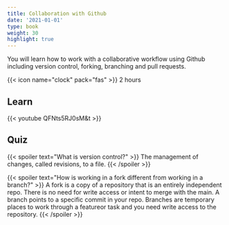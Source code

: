 ```yaml
---
title: Collaboration with Github
date: '2021-01-01'
type: book
weight: 30
highlight: true
---
```


You will learn how to work with a collaborative workflow using Github including version control, forking, branching and pull requests.

<!--more-->

{{< icon name="clock" pack="fas" >}} 2 hours

## Learn

{{< youtube QFNts5RJ0sM&t  >}}


## Quiz

{{< spoiler text="What is version control?" >}}
The management of changes, called revisions, to a file.
{{< /spoiler >}}

{{< spoiler text="How is working in a fork different from working in a branch?" >}}
A fork is a copy of a repository that is an entirely independent repo. There is no need for write access or intent to merge with the main.
A branch points to a specific commit in your repo. Branches are temporary places to work through a featureor task and you need write access to the repository. 
{{< /spoiler >}}
